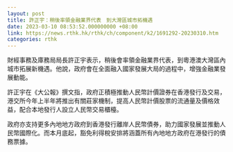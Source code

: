 ```yaml
---
layout: post
title: 許正宇：稍後率領金融業界代表　到大灣區城市拓機遇
date: 2023-03-10 08:53:52.000000000 +08:00
link: https://news.rthk.hk/rthk/ch/component/k2/1691292-20230310.htm
categories: rthk
---
```


財經事務及庫務局局長許正宇表示，稍後會率領金融業界代表，到粵港澳大灣區內城市拓展新機遇。他說，政府會在全面融入國家發展大局的過程中，增強金融業發展動能。

許正宇在《大公報》撰文指，政府正積極推動人民幣計價證券在香港發行及交易，港交所今年上半年將推出有關莊家機制，提高人民幣計價股票的流通量及價格效益，配合本地發行人設立人民幣交易櫃檯。

政府亦支持更多內地地方政府到香港發行離岸人民幣債券，助力國家發展並推動人民幣國際化。而本月底起，豁免利得稅安排將涵蓋所有內地地方政府在港發行的債務票據。
